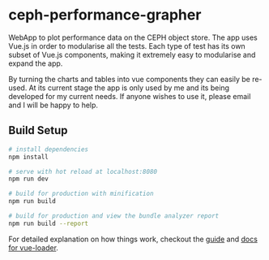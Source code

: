 # ceph-performance-grapher

WebApp to plot performance data on the CEPH object store.
The app uses Vue.js in order to modularise all the tests.
Each type of test has its own subset of Vue.js components, making it extremely easy to modularise and
expand the app.

By turning the charts and tables into vue components they can easily be re-used.
At its current stage the app is only used by me and its being developed for my current needs.
If anyone wishes to use it, please email and I will be happy to help.

## Build Setup

``` bash
# install dependencies
npm install

# serve with hot reload at localhost:8080
npm run dev

# build for production with minification
npm run build

# build for production and view the bundle analyzer report
npm run build --report
```

For detailed explanation on how things work, checkout the [guide](http://vuejs-templates.github.io/webpack/) and [docs for vue-loader](http://vuejs.github.io/vue-loader).
